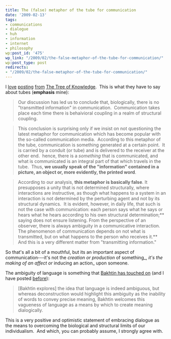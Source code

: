 ```yaml
---
title: The (false) metaphor of the tube for communication
date: '2009-02-13'
tags:
- communications
- dialogue
- huh
- information
- internet
- philosophy
wp:post_id: '475'
wp_link: "/2009/02/the-false-metaphor-of-the-tube-for-communication/"
wp:post_type: post
redirects:
- "/2009/02/the-false-metaphor-of-the-tube-for-communication/"
---
```


I [love](http://www.island94.org/2009/02/self-language-and-consciousness/) [posting](http://www.island94.org/2009/02/the-ethics-of-awareness/) [from](http://www.island94.org/2009/01/using-distinctions-to-create-meaning/) [The Tree of Knowledge](http://www.amazon.com/Tree-Knowledge-Humberto-R-Maturana/dp/0877736421?tag=particculturf-20).  This is what they have to say about tubes (**emphasis** mine):

>

> Our discussion has led us to conclude that, biologically, there is no "transmitted information" in communication.  Communication takes place each time there is behaivioral coupling in a realm of structural coupling.

> This conclusion is surprising only if we insist on not questioning the latest metaphor for communication which has become popular with the so-called communication media.  According to this metaphor of the tube, communication is something generated at a certain point.  It is carried by a conduit (or tube) and is delivered to the receiver at the other end.  hence, there is a _something_ that is communicated, and what is communicated is an integral part of that which travels in the tube.  Thus, **we usually speak of the "information" contained in a picture, an object or, more evidently, the printed word**.

> According to our analysis, **this metaphor is basically false**. It presupposes a unity that is not determined structurally, where interactions are instructive, as though what happens to a system in an interaction is not determined by the perturbing agent and not by its structural dynamics.  It is evident, however, in daily life, that such is not the case with communication: each person says what he says or hears what he hears according to his own structural determination;** saying does not ensure listening. From the perspective of an observer, there is always ambiguity in a communicative interaction. The phenomenon of communication depends on not what is transmitted, but on what happens to the person who receives it.** And this is a very different matter from "transmitting information."

So that's all a bit of a mouthful, but its an important aspect of communication---it's not the _creation or production_ of something_, _it's the making of an _affect_ or_ inducing an action_ upon someone.

The ambiguity of language is something that [Bakhtin has touched on](http://www.public.iastate.edu/~honeyl/bakhtin/chap2a.html) (and I have posted [before](http://www.island94.org/2007/12/creating-meaning-through-interaction/)):

>

> [Bakhtin explores] the idea that language is indeed ambiguous, but whereas deconstruction would highlight this ambiguity as the inability of words to convey precise meaning, Bakhtin welcomes this vagueness of language as a means by which to create meaning dialogically.

This is a very positive and optimistic statement of embracing dialogue as the means to overcoming the biological and structural limits of our individualism.  And which, you can probably assume, I strongly agree with.
